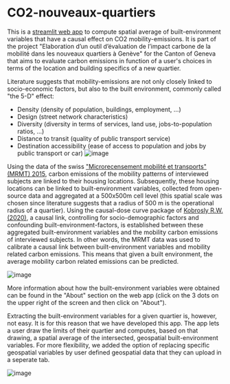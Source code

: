 # CO2-nouveaux-quartiers
This is a [streamlit web app](https://co2-nouveaux-quartiers-geneve.streamlit.app/) to compute spatial average of built-environment variables that have a causal effect on CO2 mobility-emissions.
It is part of the project "Elaboration d’un outil d’évaluation de l’impact carbone de la mobilité dans les nouveaux quartiers à Genève" for the Canton of Geneva that aims to evaluate carbon emissions in function of a user's choices in terms of the location and building specifics of a new quartier. 


Literature suggests that mobility-emissions are not only closely linked to socio-economic factors, but also to the built environment, commonly called "the 5-D" effect:
* Density (density of population, buildings, employment, ...)
* Design (street network characteristics)
* Diversity (diversity in terms of services, land use, jobs-to-population ratios, ...)
* Distance to transit (quality of public transport service)
* Destination accessibility (ease of access to population and jobs by public transport or car)
![image](https://github.com/Fien6-t/CO2-nouveaux-quartiers/assets/152168560/3058401e-a797-4f00-a6df-41fffc8a14f4)


Using the data of the swiss ["Microrecensement mobilité et transports" (MRMT) 2015](https://www.bfs.admin.ch/bfs/fr/home/statistiques/mobilite-transports/enquetes/mzmv.html), carbon emissions of the mobility patterns of interviewed subjects are linked to their housing locations. Subsequently, these housing locations can be linked to built-environment variables, collected from open-source data and aggregated at a 500x500m cell level (this spatial scale was chosen since literature suggests that a radius of 500 m is the operational radius of a quartier). Using the causal-dose curve package of [Kobrosly R.W. (2020)](https://causal-curve.readthedocs.io/en/latest/), a causal link, controlling for socio-demographic factors and confounding built-environment-factors, is established between these aggregated built-environment variables and the mobility carbon emissions of interviewed subjects. In other words, the MRMT data was used to calibrate a causal link between built-environment variables and mobility related carbon emissions. This means that given a built environment, the average mobility carbon related emissions can be predicted.

![image](https://github.com/Fien6-t/CO2-nouveaux-quartiers/assets/152168560/0e332276-6596-46ba-9c27-99fa77073714)

More information about how the built-environment variables were obtained can be found in the "About" section on the web app (click on the 3 dots on the upper right of the screen and then click on "About").

Extracting the built-environment variables for a given quartier is, however, not easy. It is for this reason that we have developed this app.
The app lets a user draw the limits of their quartier and computes, based on that drawing, a spatial average of the intersected, geospatial built-environment variables. For more flexibility, we added the option of replacing specific geospatial variables by user defined geospatial data that they can upload in a seperate tab.

![image](https://github.com/Fien6-t/CO2-nouveaux-quartiers/assets/152168560/9b47f7d9-f933-498e-8ebd-d05bc9702ebf)

